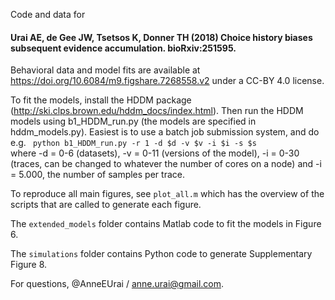 
Code and data for

#### Urai AE, de Gee JW, Tsetsos K, Donner TH (2018) Choice history biases subsequent evidence accumulation. bioRxiv:251595. ####

Behavioral data and model fits are available at https://doi.org/10.6084/m9.figshare.7268558.v2 under a CC-BY 4.0 license.

To fit the models, install the HDDM package (http://ski.clps.brown.edu/hddm_docs/index.html). Then run the HDDM models using b1_HDDM_run.py (the models are specified in hddm_models.py). Easiest is to use a batch job submission system, and do e.g.
<code>
python b1_HDDM_run.py -r 1 -d $d -v $v -i $i -s $s
</code>
where -d = 0-6 (datasets), -v = 0-11 (versions of the model), -i = 0-30 (traces, can be changed to whatever the number of cores on a node) and -i = 5.000, the number of samples per trace.

To reproduce all main figures, see <code>plot_all.m</code> which has the overview of the scripts that are called to generate each figure. 

The <code>extended_models</code> folder contains Matlab code to fit the models in Figure 6.

The <code>simulations</code> folder contains Python code to generate Supplementary Figure 8.

For questions, @AnneEUrai / anne.urai@gmail.com.
